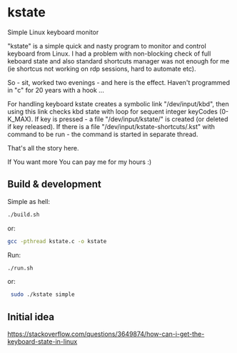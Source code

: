 # kstate
Simple Linux keyboard monitor

"kstate" is a simple quick and nasty program to monitor and control keyboard from Linux.
I had a problem with non-blocking check of full keboard state and also standard shortcuts manager was not enough for me
(ie shortcus not working on rdp sessions, hard to automate etc).

So - sit, worked two evenings - and here is the effect.
Haven't programmed in "c" for 20 years with a hook ... 

For handling keyboard kstate creates a symbolic link "/dev/input/kbd", then using this link checks kbd state with loop for sequent integer keyCodes (0-K_MAX).
If key is pressed - a file "/dev/input/kstate/<keyCode>" is created (or deleted if key released).
If there is a file "/dev/input/kstate-shortcuts/<keyCode>.kst" with command to be run - the command is started in separate thread.

That's all the story here.

If You want more You can pay me for my hours :)


## Build & development

Simple as hell:
```bash
./build.sh
```
or:
```bash
gcc -pthread kstate.c -o kstate
```

Run:
```bash
./run.sh
```
or:
```bash
 sudo ./kstate simple
```

## Initial idea

https://stackoverflow.com/questions/3649874/how-can-i-get-the-keyboard-state-in-linux
